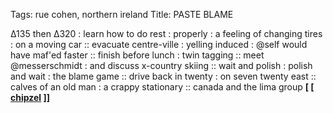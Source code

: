 Tags: rue cohen, northern ireland
Title: PASTE BLAME
  
∆135 then ∆320 : learn how to do rest : properly : a feeling of changing tires : on a moving car :: evacuate centre-ville : yelling induced : @self would have maf'ed faster :: finish before lunch : twin tagging :: meet @messerschmidt : and discuss x-country skiing :: wait and polish : polish and wait : the blame game :: drive back in twenty : on seven twenty east :: calves of an old man : a crappy stationary :: canada and the lima group
**[ [ [chipzel](https://chipzelmusic.bandcamp.com/) ]]**
